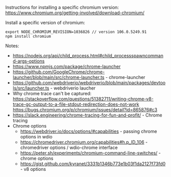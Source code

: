 Instructions for installing a specific chromium version:
<https://www.chromium.org/getting-involved/download-chromium/>

Install a specific version of chromium:
```
export NODE_CHROMIUM_REVISION=1036826 // version 106.0.5249.91
npm install chromium
```

Notes:

* <https://nodejs.org/api/child_process.html#child_processspawncommand-args-options>
* <https://www.npmjs.com/package/chrome-launcher>
* <https://github.com/GoogleChrome/chrome-launcher/blob/main/src/chrome-launcher.ts> - chrome-launcher
* <https://github.com/webdriverio/webdriverio/blob/main/packages/devtools/src/launcher.ts> - webdriverio laucher
* Why chrome trace can't be captured:
  <https://stackoverflow.com/questions/51382711/writing-chrome-v8-trace-gc-output-to-a-file-stdout-redirection-does-not-work>
  <https://bugs.chromium.org/p/chromium/issues/detail?id=865876#c3>
* <https://slack.engineering/chrome-tracing-for-fun-and-profit/> - Chrome tracing
* Chrome options
  * <https://webdriver.io/docs/options/#capabilities> - passing chrome options in wdio
  * <https://chromedriver.chromium.org/capabilities#h.p_ID_106> - chromedriver options / wdio-chrome interface
  * <https://peter.sh/experiments/chromium-command-line-switches/> - chrome options
  * <https://gist.github.com/kyranet/3331b1346b773e1b03f1da2127f73fd0> - v8 options